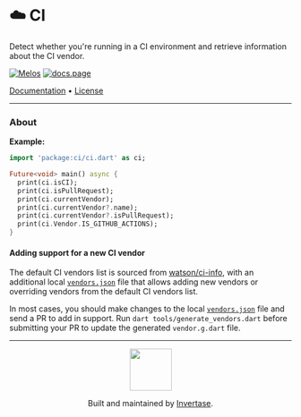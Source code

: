 <p align="center">
  <h1>☁️ CI</h1>
  <span>Detect whether you're running in a CI environment and retrieve information about the CI vendor.</span>
</p>

<a href="https://github.com/invertase/melos"><img src="https://img.shields.io/badge/maintained%20with-melos-f700ff.svg?style=flat-square" alt="Melos" /></a>
<a href="https://docs.page"><img src="https://img.shields.io/badge/powered%20by-docs.page-34C4AC.svg?style=flat-square" alt="docs.page" /></a>

<a href="https://dart-cli-utilities.invertase.dev">Documentation</a> &bull;
<a href="https://github.com/invertase/dart-cli-utilities/blob/main/LICENSE">License</a>

---

### About

**Example:**

```dart
import 'package:ci/ci.dart' as ci;

Future<void> main() async {
  print(ci.isCI);
  print(ci.isPullRequest);
  print(ci.currentVendor);
  print(ci.currentVendor?.name);
  print(ci.currentVendor?.isPullRequest);
  print(ci.Vendor.IS_GITHUB_ACTIONS);
}
```

#### Adding support for a new CI vendor

The default CI vendors list is sourced from [watson/ci-info](https://github.com/watson/ci-info/blob/master/vendors.json), with an additional local [`vendors.json`](tools/vendors.json) file that allows adding new vendors or overriding vendors from the default CI vendors list.

In most cases, you should make changes to the local [`vendors.json`](tools/vendors.json) file and send a PR to add in support. Run `dart tools/generate_vendors.dart` before submitting your PR to update the generated `vendor.g.dart` file.

---

<p align="center">
  <a href="https://invertase.io/?utm_source=readme&utm_medium=footer&utm_campaign=dart-cli-utilities">
    <img width="75px" src="https://static.invertase.io/assets/invertase/invertase-rounded-avatar.png">
  </a>
  <p align="center">
    Built and maintained by <a href="https://invertase.io/?utm_source=readme&utm_medium=footer&utm_campaign=dart-cli-utilities">Invertase</a>.
  </p>
</p>
